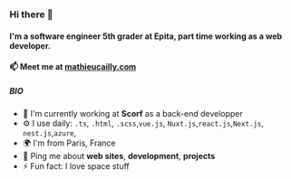 ### Hi there 👋

#### I'm a software engineer 5th grader at Epita, part time working as a web developer.

#### 📫 Meet me at [mathieucailly.com](https://www.mathieucailly.com)

##### BIO

- 🏢 I'm currently working at **Scorf** as a back-end developper
- ⚙️ I use daily: `.ts`, `.html`, `.scss`,`vue.js`, `Nuxt.js`,`react.js`,`Next.js`, `nest.js`,`azure`, 
- 🌍 I'm from Paris, France
- 💬 Ping me about **web sites**, **development**, **projects**
- ⚡️ Fun fact: I love space stuff

